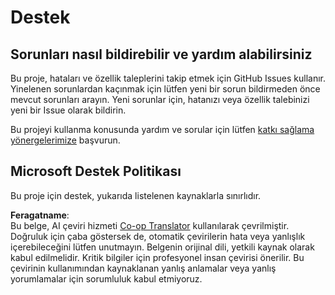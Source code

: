 <!--
CO_OP_TRANSLATOR_METADATA:
{
  "original_hash": "c9d207ff77b4bb46e46dc2b607a8ec1a",
  "translation_date": "2025-08-25T20:55:13+00:00",
  "source_file": "SUPPORT.md",
  "language_code": "tr"
}
-->
# Destek

## Sorunları nasıl bildirebilir ve yardım alabilirsiniz  

Bu proje, hataları ve özellik taleplerini takip etmek için GitHub Issues kullanır. Yinelenen sorunlardan kaçınmak için lütfen yeni bir sorun bildirmeden önce mevcut sorunları arayın. Yeni sorunlar için, hatanızı veya özellik talebinizi yeni bir Issue olarak bildirin.

Bu projeyi kullanma konusunda yardım ve sorular için lütfen [katkı sağlama yönergelerimize](CONTRIBUTING.md) başvurun.

## Microsoft Destek Politikası  

Bu proje için destek, yukarıda listelenen kaynaklarla sınırlıdır.

**Feragatname**:  
Bu belge, AI çeviri hizmeti [Co-op Translator](https://github.com/Azure/co-op-translator) kullanılarak çevrilmiştir. Doğruluk için çaba göstersek de, otomatik çevirilerin hata veya yanlışlık içerebileceğini lütfen unutmayın. Belgenin orijinal dili, yetkili kaynak olarak kabul edilmelidir. Kritik bilgiler için profesyonel insan çevirisi önerilir. Bu çevirinin kullanımından kaynaklanan yanlış anlamalar veya yanlış yorumlamalar için sorumluluk kabul etmiyoruz.